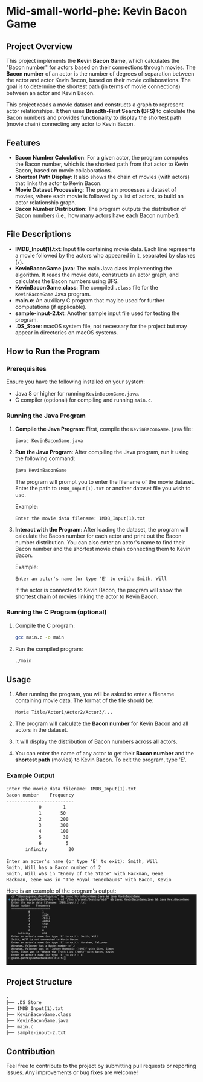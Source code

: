 # Mid-small-world-phe: Kevin Bacon Game

## Project Overview
This project implements the **Kevin Bacon Game**, which calculates the "Bacon number" for actors based on their connections through movies. The **Bacon number** of an actor is the number of degrees of separation between the actor and actor Kevin Bacon, based on their movie collaborations. The goal is to determine the shortest path (in terms of movie connections) between an actor and Kevin Bacon.

This project reads a movie dataset and constructs a graph to represent actor relationships. It then uses **Breadth-First Search (BFS)** to calculate the Bacon numbers and provides functionality to display the shortest path (movie chain) connecting any actor to Kevin Bacon.

## Features
- **Bacon Number Calculation**: For a given actor, the program computes the Bacon number, which is the shortest path from that actor to Kevin Bacon, based on movie collaborations.
- **Shortest Path Display**: It also shows the chain of movies (with actors) that links the actor to Kevin Bacon.
- **Movie Dataset Processing**: The program processes a dataset of movies, where each movie is followed by a list of actors, to build an actor relationship graph.
- **Bacon Number Distribution**: The program outputs the distribution of Bacon numbers (i.e., how many actors have each Bacon number).

## File Descriptions
- **IMDB_Input(1).txt**: Input file containing movie data. Each line represents a movie followed by the actors who appeared in it, separated by slashes (`/`).
- **KevinBaconGame.java**: The main Java class implementing the algorithm. It reads the movie data, constructs an actor graph, and calculates the Bacon numbers using BFS.
- **KevinBaconGame.class**: The compiled `.class` file for the `KevinBaconGame` Java program.
- **main.c**: An auxiliary C program that may be used for further computations (if applicable).
- **sample-input-2.txt**: Another sample input file used for testing the program.
- **.DS_Store**: macOS system file, not necessary for the project but may appear in directories on macOS systems.

## How to Run the Program

### Prerequisites
Ensure you have the following installed on your system:
- Java 8 or higher for running `KevinBaconGame.java`.
- C compiler (optional) for compiling and running `main.c`.

### Running the Java Program
1. **Compile the Java Program**:
   First, compile the `KevinBaconGame.java` file:

   ```bash
   javac KevinBaconGame.java

2. **Run the Java Program**:
   After compiling the Java program, run it using the following command:

   ```bash
   java KevinBaconGame
   ```

   The program will prompt you to enter the filename of the movie dataset. Enter the path to `IMDB_Input(1).txt` or another dataset file you wish to use.

   Example:

   ```
   Enter the movie data filename: IMDB_Input(1).txt
   ```

3. **Interact with the Program**:
   After loading the dataset, the program will calculate the Bacon number for each actor and print out the Bacon number distribution. You can also enter an actor's name to find their Bacon number and the shortest movie chain connecting them to Kevin Bacon.

   Example:

   ```
   Enter an actor's name (or type 'E' to exit): Smith, Will
   ```

   If the actor is connected to Kevin Bacon, the program will show the shortest chain of movies linking the actor to Kevin Bacon.

### Running the C Program (optional)

1. Compile the C program:

   ```bash
   gcc main.c -o main
   ```
2. Run the compiled program:

   ```bash
   ./main
   ```

## Usage

1. After running the program, you will be asked to enter a filename containing movie data. The format of the file should be:

   ```
   Movie Title/Actor1/Actor2/Actor3/...
   ```
2. The program will calculate the **Bacon number** for Kevin Bacon and all actors in the dataset.
3. It will display the distribution of Bacon numbers across all actors.
4. You can enter the name of any actor to get their **Bacon number** and the **shortest path** (movies) to Kevin Bacon. To exit the program, type 'E'.

### Example Output

```
Enter the movie data filename: IMDB_Input(1).txt
Bacon number    Frequency
-------------------------
            0        1
            1       50
            2       200
            3       300
            4       100
            5        30
            6         5
       infinity        20

Enter an actor's name (or type 'E' to exit): Smith, Will
Smith, Will has a Bacon number of 2
Smith, Will was in "Enemy of the State" with Hackman, Gene
Hackman, Gene was in "The Royal Tenenbaums" with Bacon, Kevin
```
Here is an example of the program's output:
![Java Program Output](./images/截屏2025-05-31%2017.13.40.png)

## Project Structure

```
.
├── .DS_Store
├── IMDB_Input(1).txt
├── KevinBaconGame.class
├── KevinBaconGame.java
├── main.c
├── sample-input-2.txt
```

## Contribution

Feel free to contribute to the project by submitting pull requests or reporting issues. Any improvements or bug fixes are welcome!
